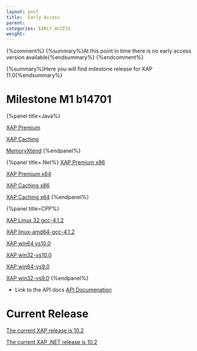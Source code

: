 ```yaml
---
layout: post
title:  Early Access
parent:
categories: EARLY_ACCESS
weight:
---
```


{%comment%}
{%summary%}At this point in time there is no early access version available{%endsummary%}
{%endcomment%}

 
{%summary%}Here you will find milestone release for XAP 11.0{%endsummary%}



# Milestone M1 b14701

 


{%panel title=Java%}

[XAP Premium](http://www.gigaspaces.com/tempfiles/downloads/EarlyAccess/xap/11.0.0/m1/gigaspaces-xap-premium-11.0.0-m1-b14701-with-license.zip)

[XAP Caching](http://www.gigaspaces.com/tempfiles/downloads/EarlyAccess/xap/11.0.0/m1/gigaspaces-xap-caching-11.0.0-m1-b14701.zip)

[MemoryXtend](http://www.gigaspaces.com/tempfiles/downloads/EarlyAccess/xap/11.0.0/m1/blobstore-11.0.0-14701_M1_1.noarch.rpm)
{%endpanel%}


{%panel title=.Net%}
[XAP Premium x86](http://www.gigaspaces.com/tempfiles/downloads/EarlyAccess/xap/11.0.0/m1/GigaSpaces-XAP.NET-Premium-11.0.0.14701-M1-x86.msi)

[XAP Premium x64](http://www.gigaspaces.com/tempfiles/downloads/EarlyAccess/xap/11.0.0/m1/GigaSpaces-XAP.NET-Premium-11.0.0.14701-M1-x64.msi)

[XAP Caching x86](http://www.gigaspaces.com/tempfiles/downloads/EarlyAccess/xap/11.0.0/m1/GigaSpaces-XAP.NET-Caching-11.0.0.14701-M1-x86.msi)

[XAP Caching x64](http://www.gigaspaces.com/tempfiles/downloads/EarlyAccess/xap/11.0.0/m1/GigaSpaces-XAP.NET-Caching-11.0.0.14701-M1-x64.msi)
{%endpanel%}

{%panel title=CPP%}

[XAP Linux 32 gcc-4.1.2](http://www.gigaspaces.com/tempfiles/downloads/EarlyAccess/xap/11.0.0/m1/gigaspaces-cpp-11.0.0-m1-linux32-gcc-4.1.2.tar.gz)

[XAP linux-amd64-gcc-4.1.2](http://www.gigaspaces.com/tempfiles/downloads/EarlyAccess/xap/11.0.0/m1/gigaspaces-cpp-11.0.0-m1-linux-amd64-gcc-4.1.2.tar.gz)

[XAP win64 vs10.0](http://www.gigaspaces.com/tempfiles/downloads/EarlyAccess/xap/11.0.0/m1/gigaspaces-cpp-11.0.0-m1-win64-vs10.0.tar.gz)

[XAP win32-vs10.0](http://www.gigaspaces.com/tempfiles/downloads/EarlyAccess/xap/11.0.0/m1/gigaspaces-cpp-11.0.0-m1-win32-vs10.0.tar.gz)

[XAP win64-vs9.0](http://www.gigaspaces.com/tempfiles/downloads/EarlyAccess/xap/11.0.0/m1/gigaspaces-cpp-11.0.0-m1-win64-vs9.0.tar.gz)

[XAP win32-vs9.0](http://www.gigaspaces.com/tempfiles/downloads/EarlyAccess/xap/11.0.0/m1/gigaspaces-cpp-11.0.0-m1-win32-vs9.0.tar.gz)
{%endpanel%}

 



* Link to the API docs
[API Documenation](/api_documentation)




# Current Release

[The current XAP release is 10.2](/xap102)

[The current XAP .NET release is 10.2](/xap102net)


 

